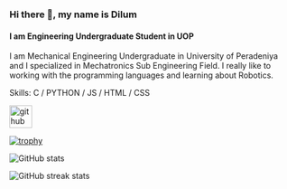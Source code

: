 ### Hi there 👋, my name is Dilum
#### I am Engineering Undergraduate Student in UOP

I am Mechanical Engineering Undergraduate in University of Peradeniya and I specialized in Mechatronics Sub Engineering Field. I really like to working with the programming languages and learning about Robotics. 

Skills: C / PYTHON / JS / HTML / CSS

[<img src='https://cdn.jsdelivr.net/npm/simple-icons@3.0.1/icons/github.svg' alt='github' height='40'>](https://github.com/DilumIsa)  

[![trophy](https://github-profile-trophy.vercel.app/?username=DilumIsa)](https://github.com/ryo-ma/github-profile-trophy)

![GitHub stats](https://github-readme-stats.vercel.app/api?username=DilumIsa&show_icons=true)  

![GitHub streak stats](https://streak-stats.demolab.com/?user=DilumIsa)  





